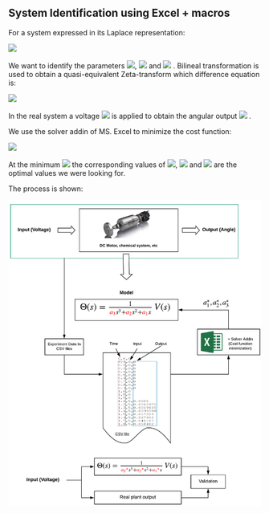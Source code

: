 ## System Identification using Excel + macros

For a system expressed in its Laplace representation:

<img src="https://latex.codecogs.com/svg.latex?\Large&space;\theta(s)=\frac{1}{a_3*s^3+a_2*s^2+a_1*s}V(s)" />

We want to identify the parameters <img src="https://latex.codecogs.com/svg.latex?\Large&space;a_1" />, <img src="https://latex.codecogs.com/svg.latex?\Large&space;a_2" /> 
and <img src="https://latex.codecogs.com/svg.latex?\Large&space;a_3" /> . Bilineal transformation is used to obtain a quasi-equivalent Zeta-transform which difference equation is:

<img src="https://latex.codecogs.com/svg.latex?\Large&space;\theta[n]=a*V[n-3]+b*\theta[n-3]+c*\theta[n-2]+d*\theta[n-1]" />

In the real system a voltage <img src="https://latex.codecogs.com/svg.latex?\Large&space;V_{exp}(t)" /> is applied to obtain the angular output <img src="https://latex.codecogs.com/svg.latex?\Large&space;\theta_{exp}(t)" /> .

We use the solver addin of MS. Excel to minimize the cost function:

<img src="https://latex.codecogs.com/svg.latex?\Large&space;J(a,b,c)=\sum{(\theta_{exp}[n]-\theta[n])^2}" />

At the minimum <img src="https://latex.codecogs.com/svg.latex?\Large&space;J" /> the corresponding values of <img src="https://latex.codecogs.com/svg.latex?\Large&space;a^*" />, <img src="https://latex.codecogs.com/svg.latex?\Large&space;b^*" /> 
and <img src="https://latex.codecogs.com/svg.latex?\Large&space;c^*" /> are the optimal values we were looking for.


The process is shown:


![diagram](https://raw.githubusercontent.com/saenzac/com_macros/master/diagram.png)

